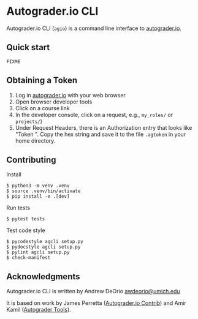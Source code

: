 Autograder.io CLI
=================

Autograder.io CLI (`agio`) is a command line interface to [autograder.io](https://autograder.io).


## Quick start
```console
FIXME
```

## Obtaining a Token
1. Log in [autograder.io](https://autograder.io/) with your web browser
2. Open browser developer tools
3. Click on a course link
4. In the developer console, click on a request, e.g., `my_roles/` or `projects/`)
5. Under Request Headers, there is an Authorization entry that looks like "Token ". Copy the hex string and save it to the file `.agtoken` in your home
directory.

## Contributing
Install
```console
$ python3 -m venv .venv
$ source .venv/bin/activate
$ pip install -e .[dev]
```

Run tests
```console
$ pytest tests
```

Test code style
```console
$ pycodestyle agcli setup.py
$ pydocstyle agcli setup.py
$ pylint agcli setup.py
$ check-manifest
```

## Acknowledgments
Autograder.io CLI is written by Andrew DeOrio <awdeorio@umich.edu>

It is based on work by James Perretta ([Autograder.io Contrib](https://github.com/eecs-autograder/autograder-contrib)) and Amir Kamil ([Autograder Tools](https://gitlab.eecs.umich.edu/akamil/autograder-tools/)).
